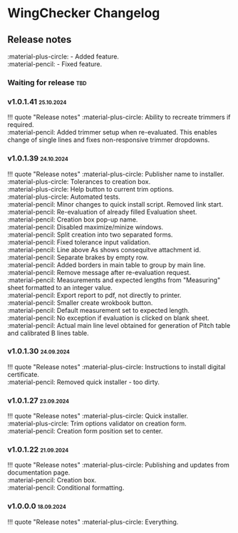 # WingChecker Changelog

## Release notes

:material-plus-circle: - Added feature.<br>
:material-pencil: - Fixed feature.

### Waiting for release <small><small>TBD</small></small>

### v1.0.1.41 <small><small>25.10.2024</small></small>

!!! quote "Release notes"
    :material-plus-circle: Ability to recreate trimmers if required.<br>
    :material-pencil: Added trimmer setup when re-evaluated. This enables change of single lines and fixes non-responsive trimmer dropdowns.

### v1.0.1.39 <small><small>24.10.2024</small></small>

!!! quote "Release notes"
    :material-plus-circle: Publisher name to installer.<br>
    :material-plus-circle: Tolerances to creation box.<br>
    :material-plus-circle: Help button to current trim options.<br>
    :material-plus-circle: Automated tests.<br>
    :material-pencil: Minor changes to quick install script. Removed link start.<br>
    :material-pencil: Re-evaluation of already filled Evaluation sheet.<br>
    :material-pencil: Creation box pop-up name.<br>
    :material-pencil: Disabled maximize/minize windows.<br>
    :material-pencil: Split creation into two separated forms.<br>
    :material-pencil: Fixed tolerance input validation.<br>
    :material-pencil: Line above As shows consequitve attachment id.<br>
    :material-pencil: Separate brakes by empty row.<br>
    :material-pencil: Added borders in main table to group by main line.<br>
    :material-pencil: Remove message after re-evaluation request.<br>
    :material-pencil: Measurements and expected lengths from "Measuring" sheet formatted to an integer value.<br>
    :material-pencil: Export report to pdf, not directly to printer.<br>
    :material-pencil: Smaller create wrokbook button.<br>
    :material-pencil: Default measurement set to expected length.<br>
    :material-pencil: No exception if evaluation is clicked on blank sheet.<br>
    :material-pencil: Actual main line level obtained for generation of Pitch table and calibrated B lines table.

### v1.0.1.30 <small><small>24.09.2024</small></small>

!!! quote "Release notes"
    :material-plus-circle: Instructions to install digital certificate.<br>
    :material-pencil: Removed quick installer - too dirty.

### v1.0.1.27 <small><small>23.09.2024</small></small>

!!! quote "Release notes"
    :material-plus-circle: Quick installer.<br>
    :material-plus-circle: Trim options validator on creation form.<br>
    :material-pencil: Creation form position set to center.

### v1.0.1.22 <small><small>21.09.2024</small></small>

!!! quote "Release notes"
    :material-plus-circle: Publishing and updates from documentation page.<br>
    :material-pencil: Creation box.<br>
    :material-pencil: Conditional formatting.

### v1.0.0.0 <small><small>18.09.2024</small></small>

!!! quote "Release notes"
    :material-plus-circle: Everything.<br>